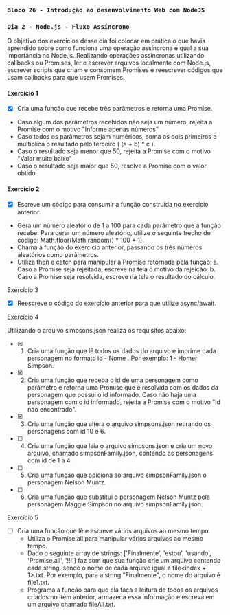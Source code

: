 ### `Bloco 26 - Introdução ao desenvolvimento Web com NodeJS`

### `Dia 2 - Node.js - Fluxo Assíncrono`

O objetivo dos exercícios desse dia foi colocar em prática o que havia aprendido sobre como funciona uma operação assíncrona e qual a sua importância no Node.js. Realizando operações assíncronas utilizando callbacks ou Promises, ler e escrever arquivos localmente com Node.js, escrever scripts que criam e consomem Promises e reescrever códigos que usam callbacks para que usem Promises.

#### Exercício 1

- [x] Cria uma função que recebe três parâmetros e retorna uma Promise.
- Caso algum dos parâmetros recebidos não seja um número, rejeita a Promise com o motivo "Informe apenas números".
- Caso todos os parâmetros sejam numéricos, soma os dois primeiros e multiplica o resultado pelo terceiro ( (a + b) * c ).
- Caso o resultado seja menor que 50, rejeita a Promise com o motivo "Valor muito baixo"
- Caso o resultado seja maior que 50, resolve a Promise com o valor obtido.

#### Exercício 2

- [x] Escreve um código para consumir a função construída no exercício anterior.
- Gera um número aleatório de 1 a 100 para cada parâmetro que a função recebe. Para gerar um número aleatório, utilize o seguinte trecho de código: Math.floor(Math.random() * 100 + 1).
- Chama a função do exercício anterior, passando os três números aleatórios como parâmetros.
- Utiliza then e catch para manipular a Promise retornada pela função:
a. Caso a Promise seja rejeitada, escreve na tela o motivo da rejeição.
b. Caso a Promise seja resolvida, escreve na tela o resultado do cálculo.

Exercício 3

- [x] Reescreve o código do exercício anterior para que utilize async/await.

Exercício 4

Utilizando o arquivo simpsons.json realiza os requisitos abaixo:

- [x] 1. Cria uma função que lê todos os dados do arquivo e imprime cada personagem no formato id - Nome . Por exemplo: 1 - Homer Simpson.
- [x] 2. Cria uma função que receba o id de uma personagem como parâmetro e retorna uma Promise que é resolvida com os dados da personagem que possui o id informado. Caso não haja uma personagem com o id informado, rejeita a Promise com o motivo "id não encontrado".
- [x] 3. Cria uma função que altera o arquivo simpsons.json retirando os personagens com id 10 e 6.
- [ ] 4. Cria uma função que leia o arquivo simpsons.json e cria um novo arquivo, chamado simpsonFamily.json, contendo as personagens com id de 1 a 4.
- [ ] 5. Cria uma função que adiciona ao arquivo simpsonFamily.json o personagem Nelson Muntz.
- [ ] 6. Cria uma função que substitui o personagem Nelson Muntz pela personagem Maggie Simpson no arquivo simpsonFamily.json.

Exercício 5

- [ ] Cria uma função que lê e escreve vários arquivos ao mesmo tempo.
  - Utiliza o Promise.all para manipular vários arquivos ao mesmo tempo.
  - Dado o seguinte array de strings: ['Finalmente', 'estou', 'usando', 'Promise.all', '!!!'] faz com que sua função crie um arquivo contendo cada string, sendo o nome de cada arquivo igual a file<index + 1>.txt. Por exemplo, para a string "Finalmente", o nome do arquivo é file1.txt.
  - Programa a função para que ela faça a leitura de todos os arquivos criados no item anterior, armazena essa informação e escreva em um arquivo chamado fileAll.txt.
